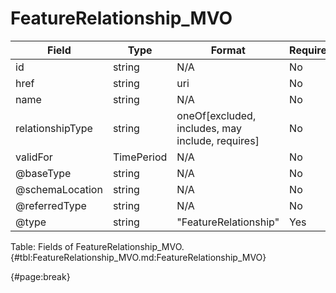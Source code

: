 <!--
    ATTENTION: This file was generated via gradle!
               Do NOT manually edit this file! Any such changes will be overwritten!
-->

# FeatureRelationship_MVO

| Field | Type | Format | Required |
| ------- | ------- | ------- | --- |
| id | string | N/A | No |
| href | string | uri | No |
| name | string | N/A | No |
| relationshipType | string | oneOf[excluded, includes, may include, requires] | No |
| validFor | TimePeriod | N/A | No |
| @baseType | string | N/A | No |
| @schemaLocation | string | N/A | No |
| @referredType | string | N/A | No |
| @type | string | "FeatureRelationship" | Yes |

Table: Fields of FeatureRelationship_MVO. {#tbl:FeatureRelationship_MVO.md:FeatureRelationship_MVO}

{#page:break}
